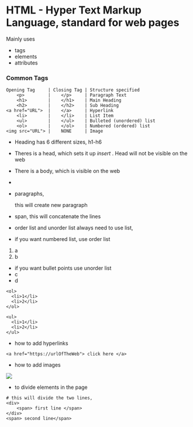 # HTML - Hyper Text Markup Language, standard for web pages

<!--- to commnet we use this in html --->

Mainly uses

* tags
* elements
* attributes


### Common Tags
```
Opening Tag     | Closing Tag | Structure specified
    <p>         |    </p>     | Paragraph Text
    <h1>        |    </h1>    | Main Heading
    <h2>        |    </h2>    | Sub Heading
<a href="URL">  |    </a>     | Hyperlink
    <li>        |    </li>    | List Item
    <ul>        |    </ul>    | Bulleted (unordered) list
    <ol>        |    </ol>    | Numbered (ordered) list
<img src="URL"> |    NONE     | Image
```

* Heading has 6 different sizes, h1-h6
* Theres is a head, which sets it up <head> *insert* </head>. Head will not be visible on the web
* There is a body, which is visible on the web
* <title>Title for browser tabs</title>

* paragraphs, <p> this will create new paragraph </p>
* span, <span> this will concatenate the lines <span>

* order list and unorder list always need to use list,
* if you want numbered list, use order list
1. a
2. b

* if you want bullet points use unorder list
* c
* d

```
<ol>
  <li>1</li>
  <li>2</li>
</ol>

<ul>
  <li>1</li>
  <li>2</li>
</ul>
```

* how to add hyperlinks 
```
<a href="https://urlOfTheWeb"> click here </a>
```

* how to add images
<img src="image location/address" > 

* <div> to divide elements in the page </div>
```
# this will divide the two lines,
<div>
    <span> first line </span>
</div>
<span> second line</span> 
```
```
